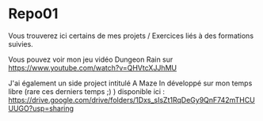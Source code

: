 # Repo01

Vous trouverez ici certains de mes projets / Exercices liés à des formations suivies.

Vous pouvez voir mon jeu vidéo Dungeon Rain sur https://www.youtube.com/watch?v=QHVtcXJJhMU

J'ai également un side project intitulé A Maze In développé sur mon temps libre (rare ces derniers temps ;) ) disponible ici : https://drive.google.com/drive/folders/1Dxs_sIsZt1RqDeGy9QnF742mTHCUUUGO?usp=sharing

